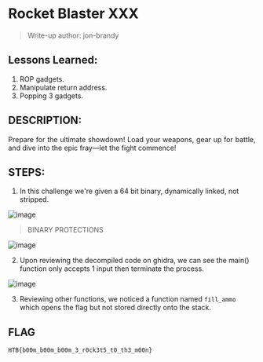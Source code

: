 # Rocket Blaster XXX
> Write-up author: jon-brandy

## Lessons Learned:
1. ROP gadgets.
2. Manipulate return address.
3. Popping 3 gadgets.

## DESCRIPTION:

<p align="justify">Prepare for the ultimate showdown! Load your weapons, gear up for battle, and dive into the epic fray—let the fight commence!</p>

## STEPS:
1. In this challenge we're given a 64 bit binary, dynamically linked, not stripped.

![image](https://github.com/jon-brandy/hackthebox/assets/70703371/2cdc17fb-5d88-45ec-8a5e-7064831289ec)

> BINARY PROTECTIONS

![image](https://github.com/jon-brandy/hackthebox/assets/70703371/b1dcc35f-4b1c-4a7d-8c56-d1ebb6adf6d9)

2. Upon reviewing the decompiled code on ghidra, we can see the main() function only accepts 1 input then terminate the process.

![image](https://github.com/jon-brandy/hackthebox/assets/70703371/5f536ba1-7a27-4e01-8a2e-948f1ff74397)


3. Reviewing other functions, we noticed a function named `fill_ammo` which opens the flag but not stored directly onto the stack.



## FLAG

```
HTB{b00m_b00m_b00m_3_r0ck3t5_t0_th3_m00n}
```
